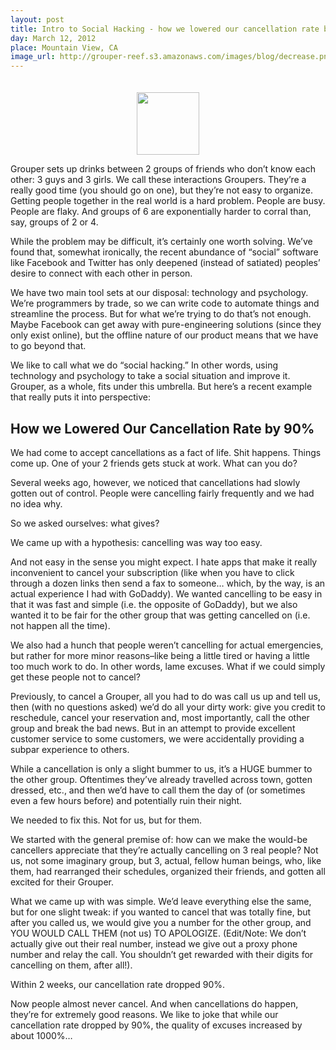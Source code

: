 ```yaml
---
layout: post
title: Intro to Social Hacking - how we lowered our cancellation rate by 90%
day: March 12, 2012
place: Mountain View, CA
image_url: http://grouper-reef.s3.amazonaws.com/images/blog/decrease.png
---
```


<div style="text-align: center; padding-top: 20px;"><img src="http://grouper-reef.s3.amazonaws.com/images/blog/decrease.png" height='100' /></div>

Grouper sets up drinks between 2 groups of friends who don’t know each other: 3 guys and 3 girls. We call these interactions Groupers. They’re a really good time (you should go on one), but they’re not easy to organize. Getting people together in the real world is a hard problem. People are busy. People are flaky. And groups of 6 are exponentially harder to corral than, say, groups of 2 or 4.

While the problem may be difficult, it’s certainly one worth solving. We’ve found that, somewhat ironically, the recent abundance of “social” software like Facebook and Twitter has only deepened (instead of satiated) peoples’ desire to connect with each other in person.

We have two main tool sets at our disposal: technology and psychology. We’re programmers by trade, so we can write code to automate things and streamline the process. But for what we’re trying to do that’s not enough. Maybe Facebook can get away with pure-engineering solutions (since they only exist online), but the offline nature of our product means that we have to go beyond that.

We like to call what we do “social hacking.” In other words, using technology and psychology to take a social situation and improve it. Grouper, as a whole, fits under this umbrella. But here’s a recent example that really puts it into perspective:

## How we Lowered Our Cancellation Rate by 90%

We had come to accept cancellations as a fact of life. Shit happens. Things come up. One of your 2 friends gets stuck at work. What can you do?

Several weeks ago, however, we noticed that cancellations had slowly gotten out of control. People were cancelling fairly frequently and we had no idea why.

So we asked ourselves: what gives?

We came up with a hypothesis: cancelling was way too easy.

And not easy in the sense you might expect. I hate apps that make it really inconvenient to cancel your subscription (like when you have to click through a dozen links then send a fax to someone… which, by the way, is an actual experience I had with GoDaddy). We wanted cancelling to be easy in that it was fast and simple (i.e. the opposite of GoDaddy), but we also wanted it to be fair for the other group that was getting cancelled on (i.e. not happen all the time).

We also had a hunch that people weren’t cancelling for actual emergencies, but rather for more minor reasons–like being a little tired or having a little too much work to do. In other words, lame excuses. What if we could simply get these people not to cancel?

Previously, to cancel a Grouper, all you had to do was call us up and tell us, then (with no questions asked) we’d do all your dirty work: give you credit to reschedule, cancel your reservation and, most importantly, call the other group and break the bad news. But in an attempt to provide excellent customer service to some customers, we were accidentally providing a subpar experience to others.

While a cancellation is only a slight bummer to us, it’s a HUGE bummer to the other group. Oftentimes they’ve already travelled across town, gotten dressed, etc., and then we’d have to call them the day of (or sometimes even a few hours before) and potentially ruin their night.

We needed to fix this. Not for us, but for them.

We started with the general premise of: how can we make the would-be cancellers appreciate that they’re actually cancelling on 3 real people? Not us, not some imaginary group, but 3, actual, fellow human beings, who, like them, had rearranged their schedules, organized their friends, and gotten all excited for their Grouper.

What we came up with was simple. We’d leave everything else the same, but for one slight tweak: if you wanted to cancel that was totally fine, but after you called us, we would give you a number for the other group, and YOU WOULD CALL THEM (not us) TO APOLOGIZE. (Edit/Note: We don’t actually give out their real number, instead we give out a proxy phone number and relay the call. You shouldn’t get rewarded with their digits for cancelling on them, after all!).

Within 2 weeks, our cancellation rate dropped 90%.

Now people almost never cancel. And when cancellations do happen, they’re for extremely good reasons. We like to joke that while our cancellation rate dropped by 90%, the quality of excuses increased by about 1000%…
